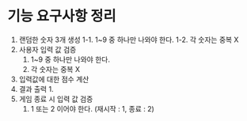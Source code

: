 # 기능 요구사항 정리
1. 랜덤한 숫자 3개 생성
   1-1. 1~9 중 하나만 나와야 한다.
   1-2. 각 숫자는 중복 X
2. 사용자 입력 값 검증
   1. 1~9 중 하나만 나와야 한다.
   2. 각 숫자는 중복 X
3. 입력값에 대한 점수 계산
4. 결과 출력 
   1. 
5. 게임 종료 시 입력 값 검증 
   1. 1 또는 2 이어야 한다. (재시작 : 1, 종료 : 2)